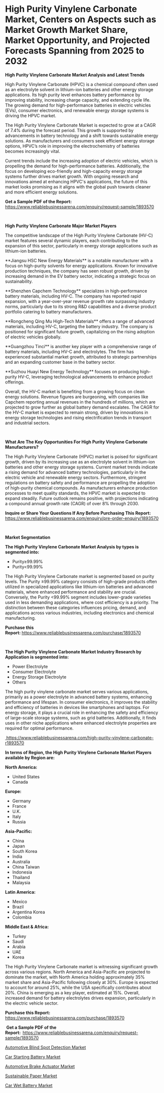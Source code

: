 <p><h1>High Purity Vinylene Carbonate Market, Centers on Aspects such as Market Growth Market Share, Market Opportunity, and Projected Forecasts Spanning from 2025 to 2032</h1></p><p><strong>High Purity Vinylene Carbonate Market Analysis and Latest Trends</strong></p>
<p><p>High Purity Vinylene Carbonate (HPVC) is a chemical compound often used as an electrolyte solvent in lithium-ion batteries and other energy storage applications. Its high purity level enhances battery performance by improving stability, increasing charge capacity, and extending cycle life. The growing demand for high-performance batteries in electric vehicles (EVs), consumer electronics, and renewable energy storage systems is driving the HPVC market.</p><p>The High Purity Vinylene Carbonate Market is expected to grow at a CAGR of 7.4% during the forecast period. This growth is supported by advancements in battery technology and a shift towards sustainable energy solutions. As manufacturers and consumers seek efficient energy storage options, HPVC’s role in improving the electrochemistry of batteries becomes increasingly vital. </p><p>Current trends include the increasing adoption of electric vehicles, which is propelling the demand for high-performance batteries. Additionally, the focus on developing eco-friendly and high-capacity energy storage systems further drives market growth. With ongoing research and innovations aimed at enhancing HPVC's applications, the future of this market looks promising as it aligns with the global push towards cleaner and more efficient energy solutions.</p></p>
<p><strong>Get a Sample PDF of the Report:&nbsp;</strong> <a href="https://www.reliablebusinessarena.com/enquiry/request-sample/1893570?utm_campaign=2194&utm_medium=2&utm_source=Github&utm_content=ia&utm_term=04022025&utm_id=high-purity-vinylene-carbonate">https://www.reliablebusinessarena.com/enquiry/request-sample/1893570</a></p>
<p>&nbsp;</p>
<p><strong>High Purity Vinylene Carbonate Major Market Players</strong></p>
<p><p>The competitive landscape of the High Purity Vinylene Carbonate (HV-C) market features several dynamic players, each contributing to the expansion of this sector, particularly in energy storage applications such as lithium-ion batteries.</p><p>**Jiangsu HSC New Energy Materials** is a notable manufacturer with a focus on high-purity solvents for energy applications. Known for innovative production techniques, the company has seen robust growth, driven by increasing demand in the EV battery sector, indicating a strategic focus on sustainability.</p><p>**Shenzhen Capchem Technology** specializes in high-performance battery materials, including HV-C. The company has reported rapid expansion, with a year-over-year revenue growth rate surpassing industry norms, particularly due to its strong R&D capabilities and a diverse product portfolio catering to battery manufacturers.</p><p>**Rongcheng Qing Mu High-Tech Materials** offers a range of advanced materials, including HV-C, targeting the battery industry. The company is positioned for significant future growth, capitalizing on the rising adoption of electric vehicles globally. </p><p>**Guangzhou Tinci** is another key player with a comprehensive range of battery materials, including HV-C and electrolytes. The firm has experienced substantial market growth, attributed to strategic partnerships and an expanding customer base in the battery sector.</p><p>**Suzhou Huayi New Energy Technology** focuses on producing high-purity HV-C, leveraging technological advancements to enhance product offerings.</p><p>Overall, the HV-C market is benefiting from a growing focus on clean energy solutions. Revenue figures are burgeoning, with companies like Capchem reporting annual revenues in the hundreds of millions, which are projected to grow further as global battery demand escalates. The CAGR for the HV-C market is expected to remain strong, driven by innovations in energy storage technologies and rising electrification trends in transport and industrial sectors.</p></p>
<p>&nbsp;</p>
<p><strong>What Are The Key Opportunities For High Purity Vinylene Carbonate Manufacturers?</strong></p>
<p><p>The High Purity Vinylene Carbonate (HPVC) market is poised for significant growth, driven by its increasing use as an electrolyte solvent in lithium-ion batteries and other energy storage systems. Current market trends indicate a rising demand for advanced battery technologies, particularly in the electric vehicle and renewable energy sectors. Furthermore, stringent regulations on battery safety and performance are propelling the adoption of high-purity chemical compounds. As manufacturers enhance production processes to meet quality standards, the HPVC market is expected to expand steadily. Future outlook remains positive, with projections indicating a compound annual growth rate (CAGR) of over 8% through 2030.</p></p>
<p><strong>Inquire or Share Your Questions If Any Before Purchasing This Report:</strong> <a href="https://www.reliablebusinessarena.com/enquiry/pre-order-enquiry/1893570?utm_campaign=2194&utm_medium=2&utm_source=Github&utm_content=ia&utm_term=04022025&utm_id=high-purity-vinylene-carbonate">https://www.reliablebusinessarena.com/enquiry/pre-order-enquiry/1893570</a></p>
<p>&nbsp;</p>
<p><strong>Market Segmentation</strong></p>
<p><strong>The High Purity Vinylene Carbonate Market Analysis by types is segmented into:</strong></p>
<p><ul><li>Purity≥99.99%</li><li>Purity<99.99%</li></ul></p>
<p><p>The High Purity Vinylene Carbonate market is segmented based on purity levels. The Purity ≥99.99% category consists of high-grade products often utilized in specialized applications like lithium-ion batteries and advanced materials, where enhanced performance and stability are crucial. Conversely, the Purity <99.99% segment includes lower-grade varieties used in less demanding applications, where cost efficiency is a priority. The distinction between these categories influences pricing, demand, and applications across various industries, including electronics and chemical manufacturing.</p></p>
<p><strong>Purchase this Report:&nbsp;</strong><a href="https://www.reliablebusinessarena.com/purchase/1893570?utm_campaign=2194&utm_medium=2&utm_source=Github&utm_content=ia&utm_term=04022025&utm_id=high-purity-vinylene-carbonate">https://www.reliablebusinessarena.com/purchase/1893570</a></p>
<p>&nbsp;</p>
<p><strong>The High Purity Vinylene Carbonate Market Industry Research by Application is segmented into:</strong></p>
<p><ul><li>Power Electrolyte</li><li>Consumer Electrolyte</li><li>Energy Storage Electrolyte</li><li>Others</li></ul></p>
<p><p>The high purity vinylene carbonate market serves various applications, primarily as a power electrolyte in advanced battery systems, enhancing performance and lifespan. In consumer electronics, it improves the stability and efficiency of batteries in devices like smartphones and laptops. For energy storage, it plays a crucial role in enhancing the safety and efficiency of large-scale storage systems, such as grid batteries. Additionally, it finds uses in other niche applications where enhanced electrolyte properties are required for optimal performance.</p></p>
<p><a href="https://www.reliablebusinessarena.com/high-purity-vinylene-carbonate-r1893570?utm_campaign=2194&utm_medium=2&utm_source=Github&utm_content=ia&utm_term=04022025&utm_id=high-purity-vinylene-carbonate">&nbsp;https://www.reliablebusinessarena.com/high-purity-vinylene-carbonate-r1893570</a></p>
<p><strong>In terms of Region, the High Purity Vinylene Carbonate Market Players available by Region are:</strong></p>
<p>
    <p> <strong> North America: </strong>
        <ul>
            <li>United States</li>
            <li>Canada</li>
        </ul>
        </p> 
    <p> <strong> Europe: </strong>
        <ul>
            <li>Germany</li>
            <li>France</li>
            <li>U.K.</li>
            <li>Italy</li>
            <li>Russia</li>
        </ul>
        </p> 
    <p> <strong> Asia-Pacific: </strong>
        <ul>
            <li>China</li>
            <li>Japan</li>
            <li>South Korea</li>
            <li>India</li>
            <li>Australia</li>
            <li>China Taiwan</li>
            <li>Indonesia</li>
            <li>Thailand</li>
            <li>Malaysia</li>
        </ul>
        </p> 
    <p> <strong> Latin America: </strong>
        <ul>
            <li>Mexico</li>
            <li>Brazil</li>
            <li>Argentina Korea</li>
            <li>Colombia</li>
        </ul>
        </p> 
    <p> <strong> Middle East & Africa: </strong>
        <ul>
            <li>Turkey</li>
            <li>Saudi</li>
            <li>Arabia</li>
            <li>UAE</li>
            <li>Korea</li>
        </ul>
    </p>
    </p>
<p><p>The High Purity Vinylene Carbonate market is witnessing significant growth across various regions. North America and Asia-Pacific are projected to dominate the market, with North America holding approximately 35% market share and Asia-Pacific following closely at 30%. Europe is expected to account for around 25%, while the USA specifically contributes about 20%. China is emerging as a key player, estimated at 15%. Overall, increased demand for battery electrolytes drives expansion, particularly in the electric vehicle sector.</p></p>
<p><strong>Purchase this Report: </strong><a href="https://www.reliablebusinessarena.com/purchase/1893570?utm_campaign=2194&utm_medium=2&utm_source=Github&utm_content=ia&utm_term=04022025&utm_id=high-purity-vinylene-carbonate">https://www.reliablebusinessarena.com/purchase/1893570</a></p>
<p>&nbsp;<strong>Get a Sample PDF of the Report:&nbsp;&nbsp;</strong><a href="https://www.reliablebusinessarena.com/enquiry/request-sample/1893570?utm_campaign=2194&utm_medium=2&utm_source=Github&utm_content=ia&utm_term=04022025&utm_id=high-purity-vinylene-carbonate">https://www.reliablebusinessarena.com/enquiry/request-sample/1893570</a></p>
<p><strong></strong></p>
<p><p><a href="https://www.linkedin.com/pulse/revenue-forecast-automotive-blind-spot-detection-market-obvcc?utm_campaign=2194&utm_medium=2&utm_source=Github&utm_content=ia&utm_term=04022025&utm_id=high-purity-vinylene-carbonate">Automotive Blind Spot Detection Market</a></p><p><a href="https://www.linkedin.com/pulse/car-starting-battery-market-analysis-growth-forecast-4vfve?utm_campaign=2194&utm_medium=2&utm_source=Github&utm_content=ia&utm_term=04022025&utm_id=high-purity-vinylene-carbonate">Car Starting Battery Market</a></p><p><a href="https://www.linkedin.com/pulse/automotive-brake-actuator-market-forecast-2025-2032-anticipating-sdduc?utm_campaign=2194&utm_medium=2&utm_source=Github&utm_content=ia&utm_term=04022025&utm_id=high-purity-vinylene-carbonate">Automotive Brake Actuator Market</a></p><p><a href="https://www.linkedin.com/pulse/emerging-trends-sustainable-paper-market-detailed-overview-r5qtf?utm_campaign=2194&utm_medium=2&utm_source=Github&utm_content=ia&utm_term=04022025&utm_id=high-purity-vinylene-carbonate">Sustainable Paper Market</a></p><p><a href="https://www.linkedin.com/pulse/car-wet-battery-market-report-projected-87-cagr-key-insights-z9qfe?utm_campaign=2194&utm_medium=2&utm_source=Github&utm_content=ia&utm_term=04022025&utm_id=high-purity-vinylene-carbonate">Car Wet Battery Market</a></p></p>
